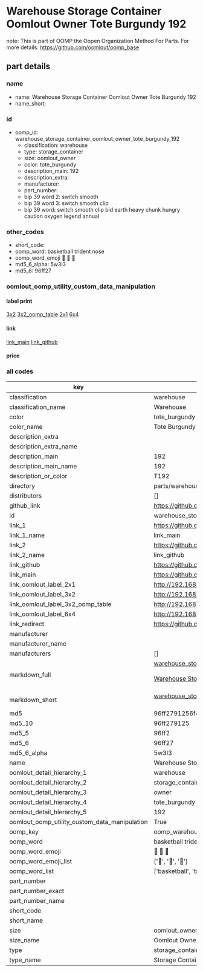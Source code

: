 # Warehouse Storage Container Oomlout Owner Tote Burgundy 192  

note: This is part of OOMP the Oopen Organization Method For Parts. For more details: https://github.com/oomlout/oomp_base

##  part details
  







### name
* name: Warehouse Storage Container Oomlout Owner Tote Burgundy 192
* name_short: 
### id
* oomp_id: warehouse_storage_container_oomlout_owner_tote_burgundy_192
  * classification: warehouse
  * type: storage_container
  * size: oomlout_owner
  * color: tote_burgundy
  * description_main: 192
  * description_extra: 
  * manufacturer: 
  * part_number: 
  * bip 39 word 2: switch smooth
  * bip 39 word 3: switch smooth clip
  * bip 39 word: switch smooth clip bid earth heavy chunk hungry caution oxygen legend annual

### other_codes
* short_code: 
* oomp_word: basketball trident nose
* oomp_word_emoji :basketball: :trident: :nose:
* md5_6_alpha: 5w3l3
* md5_6: 96ff27






### oomlout_oomp_utility_custom_data_manipulation
#### label print
[3x2](http://192.168.1.245:1112/?label=oomp%205w3l3)
[3x2_oomp_table](http://192.168.1.108:1112/?label=oomp%205w3l3)
[2x1](http://192.168.1.242:1112/?label=oomp%205w3l3)
[6x4](http://192.168.1.55:1112/?label=oomp%205w3l3)    

#### link

[link_main](https://github.com/oomlout/oomlout_oomp_version_1_messy/tree/main/parts/warehouse_storage_container_oomlout_owner_tote_burgundy_192) [link_github](https://github.com/oomlout/oomlout_oomp_version_1_messy/tree/main/parts/warehouse_storage_container_oomlout_owner_tote_burgundy_192)                             

#### price







### all codes 
| key | value |  
| --- | --- |  
| classification | warehouse |  
| classification_name | Warehouse |  
| color | tote_burgundy |  
| color_name | Tote Burgundy |  
| description_extra |  |  
| description_extra_name |  |  
| description_main | 192 |  
| description_main_name | 192 |  
| description_or_color | T192 |  
| directory | parts/warehouse_storage_container_oomlout_owner_tote_burgundy_192 |  
| distributors | [] |  
| github_link | https://github.com/oomlout/oomlout_oomp_part_src/tree/main/parts/warehouse_storage_container_oomlout_owner_tote_burgundy_192 |  
| id | warehouse_storage_container_oomlout_owner_tote_burgundy_192 |  
| link_1 | https://github.com/oomlout/oomlout_oomp_version_1_messy/tree/main/parts/warehouse_storage_container_oomlout_owner_tote_burgundy_192 |  
| link_1_name | link_main |  
| link_2 | https://github.com/oomlout/oomlout_oomp_version_1_messy/tree/main/parts/warehouse_storage_container_oomlout_owner_tote_burgundy_192 |  
| link_2_name | link_github |  
| link_github | https://github.com/oomlout/oomlout_oomp_version_1_messy/tree/main/parts/warehouse_storage_container_oomlout_owner_tote_burgundy_192 |  
| link_main | https://github.com/oomlout/oomlout_oomp_version_1_messy/tree/main/parts/warehouse_storage_container_oomlout_owner_tote_burgundy_192 |  
| link_oomlout_label_2x1 | http://192.168.1.242:1112/?label=oomp%205w3l3 |  
| link_oomlout_label_3x2 | http://192.168.1.245:1112/?label=oomp%205w3l3 |  
| link_oomlout_label_3x2_oomp_table | http://192.168.1.108:1112/?label=oomp%205w3l3 |  
| link_oomlout_label_6x4 | http://192.168.1.55:1112/?label=oomp%205w3l3 |  
| link_redirect | https://github.com/oomlout/oomlout_oomp_version_1_messy/tree/main/parts/warehouse_storage_container_oomlout_owner_tote_burgundy_192 |  
| manufacturer |  |  
| manufacturer_name |  |  
| manufacturers | [] |  
| markdown_full | [warehouse_storage_container_oomlout_owner_tote_burgundy_192](none)<br>[](none)<br>[Warehouse Storage Container Oomlout Owner Tote Burgundy 192](none)<br><br> |  
| markdown_short | [warehouse_storage_container_oomlout_owner_tote_burgundy_192](none)<br><br> |  
| md5 | 96ff2791256f4515a9a2b16056b33ee1 |  
| md5_10 | 96ff279125 |  
| md5_5 | 96ff2 |  
| md5_6 | 96ff27 |  
| md5_6_alpha | 5w3l3 |  
| name | Warehouse Storage Container Oomlout Owner Tote Burgundy 192 |  
| oomlout_detail_hierarchy_1 | warehouse |  
| oomlout_detail_hierarchy_2 | storage_container |  
| oomlout_detail_hierarchy_3 | owner |  
| oomlout_detail_hierarchy_4 | tote_burgundy |  
| oomlout_detail_hierarchy_5 | 192 |  
| oomlout_oomp_utility_custom_data_manipulation | True |  
| oomp_key | oomp_warehouse_storage_container_oomlout_owner_tote_burgundy_192 |  
| oomp_word | basketball trident nose |  
| oomp_word_emoji | :basketball: :trident: :nose: |  
| oomp_word_emoji_list | [':basketball:', ':trident:', ':nose:'] |  
| oomp_word_list | ['basketball', 'trident', 'nose'] |  
| part_number |  |  
| part_number_exact |  |  
| part_number_name |  |  
| short_code |  |  
| short_name |  |  
| size | oomlout_owner |  
| size_name | Oomlout Owner |  
| type | storage_container |  
| type_name | Storage Container |  
